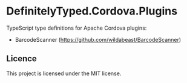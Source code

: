 # DefinitelyTyped.Cordova.Plugins

TypeScript type definitions for Apache Cordova plugins:
- BarcodeScanner (https://github.com/wildabeast/BarcodeScanner)

## Licence

This project is licensed under the MIT license.

